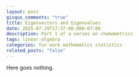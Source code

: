 ```yaml
---
layout: post
gisqus_comments: "true"
title: Eigenvectors and Eigenvalues
date: 2025-07-29T17:37:00.000-07:00
description: Part 1 of a series on chemometrics
tags: linear-algebra
categories: fun work mathematics statistics
related_posts: "false"
---
```

Here goes nothing.
